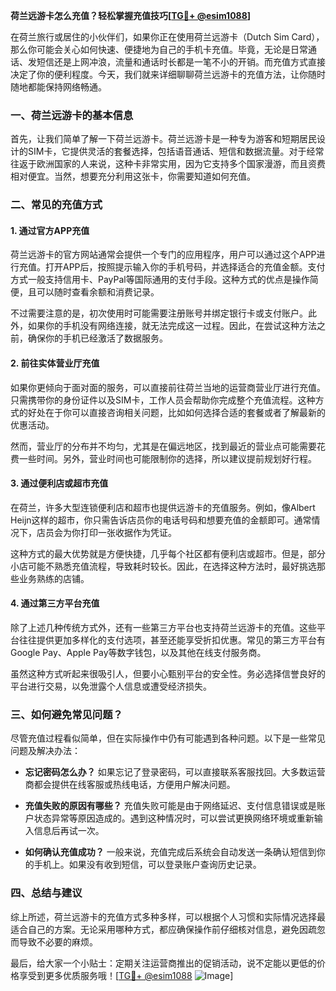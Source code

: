 **荷兰远游卡怎么充值？轻松掌握充值技巧[[TG💪+ @esim1088](https://t.me/s/esim1088)]**

在荷兰旅行或居住的小伙伴们，如果你正在使用荷兰远游卡（Dutch Sim Card），那么你可能会关心如何快速、便捷地为自己的手机卡充值。毕竟，无论是日常通话、发短信还是上网冲浪，流量和通话时长都是一笔不小的开销。而充值方式直接决定了你的便利程度。今天，我们就来详细聊聊荷兰远游卡的充值方法，让你随时随地都能保持网络畅通。

### 一、荷兰远游卡的基本信息

首先，让我们简单了解一下荷兰远游卡。荷兰远游卡是一种专为游客和短期居民设计的SIM卡，它提供灵活的套餐选择，包括语音通话、短信和数据流量。对于经常往返于欧洲国家的人来说，这种卡非常实用，因为它支持多个国家漫游，而且资费相对便宜。当然，想要充分利用这张卡，你需要知道如何充值。

### 二、常见的充值方式

#### 1. **通过官方APP充值**
  
荷兰远游卡的官方网站通常会提供一个专门的应用程序，用户可以通过这个APP进行充值。打开APP后，按照提示输入你的手机号码，并选择适合的充值金额。支付方式一般支持信用卡、PayPal等国际通用的支付手段。这种方式的优点是操作简便，且可以随时查看余额和消费记录。

不过需要注意的是，初次使用时可能需要注册账号并绑定银行卡或支付账户。此外，如果你的手机没有网络连接，就无法完成这一过程。因此，在尝试这种方法之前，确保你的手机已经激活了数据服务。

#### 2. **前往实体营业厅充值**

如果你更倾向于面对面的服务，可以直接前往荷兰当地的运营商营业厅进行充值。只需携带你的身份证件以及SIM卡，工作人员会帮助你完成整个充值流程。这种方式的好处在于你可以直接咨询相关问题，比如如何选择合适的套餐或者了解最新的优惠活动。

然而，营业厅的分布并不均匀，尤其是在偏远地区，找到最近的营业点可能需要花费一些时间。另外，营业时间也可能限制你的选择，所以建议提前规划好行程。

#### 3. **通过便利店或超市充值**

在荷兰，许多大型连锁便利店和超市也提供远游卡的充值服务。例如，像Albert Heijn这样的超市，你只需告诉店员你的电话号码和想要充值的金额即可。通常情况下，店员会为你打印一张收据作为凭证。

这种方式的最大优势就是方便快捷，几乎每个社区都有便利店或超市。但是，部分小店可能不熟悉充值流程，导致耗时较长。因此，在选择这种方法时，最好挑选那些业务熟练的店铺。

#### 4. **通过第三方平台充值**

除了上述几种传统方式外，还有一些第三方平台也支持荷兰远游卡的充值。这些平台往往提供更加多样化的支付选项，甚至还能享受折扣优惠。常见的第三方平台有Google Pay、Apple Pay等数字钱包，以及其他在线支付服务商。

虽然这种方式听起来很吸引人，但要小心甄别平台的安全性。务必选择信誉良好的平台进行交易，以免泄露个人信息或遭受经济损失。

### 三、如何避免常见问题？

尽管充值过程看似简单，但在实际操作中仍有可能遇到各种问题。以下是一些常见问题及解决办法：

- **忘记密码怎么办？** 如果忘记了登录密码，可以直接联系客服找回。大多数运营商都会提供在线客服或热线电话，方便用户解决问题。
  
- **充值失败的原因有哪些？** 充值失败可能是由于网络延迟、支付信息错误或是账户状态异常等原因造成的。遇到这种情况时，可以尝试更换网络环境或重新输入信息后再试一次。

- **如何确认充值成功？** 一般来说，充值完成后系统会自动发送一条确认短信到你的手机上。如果没有收到短信，可以登录账户查询历史记录。

### 四、总结与建议

综上所述，荷兰远游卡的充值方式多种多样，可以根据个人习惯和实际情况选择最适合自己的方案。无论采用哪种方式，都应确保操作前仔细核对信息，避免因疏忽而导致不必要的麻烦。

最后，给大家一个小贴士：定期关注运营商推出的促销活动，说不定能以更低的价格享受到更多优质服务哦！[[TG💪+ @esim1088](https://t.me/s/esim1088) ![Image](https://i.postimg.cc/4NQfJmqS/Snipaste-2025-05-13-00-14-12.png)]